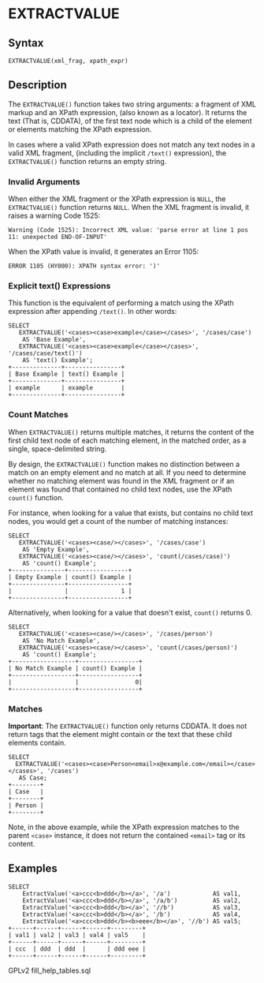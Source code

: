 
# EXTRACTVALUE

## Syntax


```
EXTRACTVALUE(xml_frag, xpath_expr)
```


## Description


The `EXTRACTVALUE()` function takes two string arguments: a fragment of XML markup and an XPath expression, (also known as a locator). It returns the text (That is, CDDATA), of the first text node which is a child of the element or elements matching the XPath expression.


In cases where a valid XPath expression does not match any text nodes in a valid XML fragment, (including the implicit `/text()` expression), the `EXTRACTVALUE()` function returns an empty string.


### Invalid Arguments


When either the XML fragment or the XPath expression is `NULL`, the `EXTRACTVALUE()` function returns `NULL`. When the XML fragment is invalid, it raises a warning Code 1525:


```
Warning (Code 1525): Incorrect XML value: 'parse error at line 1 pos 11: unexpected END-OF-INPUT'
```

When the XPath value is invalid, it generates an Error 1105:


```
ERROR 1105 (HY000): XPATH syntax error: ')'
```

### Explicit text() Expressions


This function is the equivalent of performing a match using the XPath expression after appending `/text()`. In other words:


```
SELECT
   EXTRACTVALUE('<cases><case>example</case></cases>', '/cases/case') 
    AS 'Base Example',
   EXTRACTVALUE('<cases><case>example</case></cases>', '/cases/case/text()') 
    AS 'text() Example';
+--------------+----------------+
| Base Example | text() Example |
+--------------+----------------+
| example      | example        |
+--------------+----------------+
```

### Count Matches


When `EXTRACTVALUE()` returns multiple matches, it returns the content of the first child text node of each matching element, in the matched order, as a single, space-delimited string.


By design, the `EXTRACTVALUE()` function makes no distinction between a match on an empty element and no match at all. If you need to determine whether no matching element was found in the XML fragment or if an element was found that contained no child text nodes, use the XPath `count()` function.


For instance, when looking for a value that exists, but contains no child text nodes, you would get a count of the number of matching instances:


```
SELECT
   EXTRACTVALUE('<cases><case/></cases>', '/cases/case') 
    AS 'Empty Example',
   EXTRACTVALUE('<cases><case/></cases>', 'count(/cases/case)') 
    AS 'count() Example';
+---------------+-----------------+
| Empty Example | count() Example |
+---------------+-----------------+
|               |               1 |
+---------------+-----------------+
```

Alternatively, when looking for a value that doesn't exist, `count()` returns 0.


```
SELECT
   EXTRACTVALUE('<cases><case/></cases>', '/cases/person') 
    AS 'No Match Example',
   EXTRACTVALUE('<cases><case/></cases>', 'count(/cases/person)') 
    AS 'count() Example';
+------------------+-----------------+
| No Match Example | count() Example |
+------------------+-----------------+
|                  |                0|
+------------------+-----------------+
```

### Matches


**Important**: The `EXTRACTVALUE()` function only returns CDDATA. It does not return tags that the element might contain or the text that these child elements contain.


```
SELECT 
  EXTRACTVALUE('<cases><case>Person<email>x@example.com</email></case></cases>', '/cases')
   AS Case;
+--------+
| Case   |
+--------+
| Person |
+--------+
```

Note, in the above example, while the XPath expression matches to the parent `<case>` instance, it does not return the contained `<email>` tag or its content.


## Examples


```
SELECT
    ExtractValue('<a>ccc<b>ddd</b></a>', '/a')            AS val1,
    ExtractValue('<a>ccc<b>ddd</b></a>', '/a/b')          AS val2,
    ExtractValue('<a>ccc<b>ddd</b></a>', '//b')           AS val3,
    ExtractValue('<a>ccc<b>ddd</b></a>', '/b')            AS val4,
    ExtractValue('<a>ccc<b>ddd</b><b>eee</b></a>', '//b') AS val5;
+------+------+------+------+---------+
| val1 | val2 | val3 | val4 | val5    |
+------+------+------+------+---------+
| ccc  | ddd  | ddd  |      | ddd eee |
+------+------+------+------+---------+
```


GPLv2 fill_help_tables.sql

